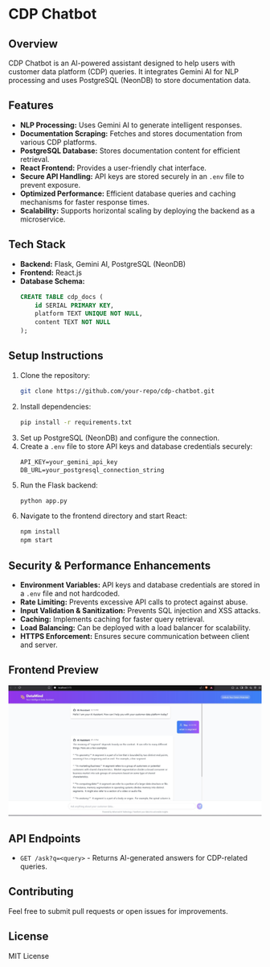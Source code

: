 # CDP Chatbot

## Overview
CDP Chatbot is an AI-powered assistant designed to help users with customer data platform (CDP) queries. It integrates Gemini AI for NLP processing and uses PostgreSQL (NeonDB) to store documentation data.

## Features
- **NLP Processing:** Uses Gemini AI to generate intelligent responses.
- **Documentation Scraping:** Fetches and stores documentation from various CDP platforms.
- **PostgreSQL Database:** Stores documentation content for efficient retrieval.
- **React Frontend:** Provides a user-friendly chat interface.
- **Secure API Handling:** API keys are stored securely in an `.env` file to prevent exposure.
- **Optimized Performance:** Efficient database queries and caching mechanisms for faster response times.
- **Scalability:** Supports horizontal scaling by deploying the backend as a microservice.

## Tech Stack
- **Backend:** Flask, Gemini AI, PostgreSQL (NeonDB)
- **Frontend:** React.js
- **Database Schema:**
  ```sql
  CREATE TABLE cdp_docs (
      id SERIAL PRIMARY KEY,
      platform TEXT UNIQUE NOT NULL,
      content TEXT NOT NULL
  );
  ```

## Setup Instructions
1. Clone the repository:
   ```sh
   git clone https://github.com/your-repo/cdp-chatbot.git
   ```
2. Install dependencies:
   ```sh
   pip install -r requirements.txt
   ```
3. Set up PostgreSQL (NeonDB) and configure the connection.
4. Create a `.env` file to store API keys and database credentials securely:
   ```env
   API_KEY=your_gemini_api_key
   DB_URL=your_postgresql_connection_string
   ```
5. Run the Flask backend:
   ```sh
   python app.py
   ```
6. Navigate to the frontend directory and start React:
   ```sh
   npm install
   npm start
   ```

## Security & Performance Enhancements
- **Environment Variables:** API keys and database credentials are stored in a `.env` file and not hardcoded.
- **Rate Limiting:** Prevents excessive API calls to protect against abuse.
- **Input Validation & Sanitization:** Prevents SQL injection and XSS attacks.
- **Caching:** Implements caching for faster query retrieval.
- **Load Balancing:** Can be deployed with a load balancer for scalability.
- **HTTPS Enforcement:** Ensures secure communication between client and server.

## Frontend Preview
![Frontend Preview](image/working.jpg)

## API Endpoints
- `GET /ask?q=<query>` - Returns AI-generated answers for CDP-related queries.

## Contributing
Feel free to submit pull requests or open issues for improvements.

## License
MIT License

